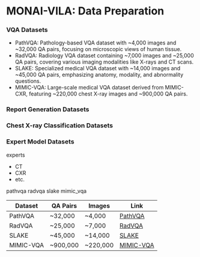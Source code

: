 # MONAI-VILA: Data Preparation

### VQA Datasets
- PathVQA: Pathology-based VQA dataset with ~4,000 images and ~32,000 QA pairs, focusing on microscopic views of human tissue.
- RadVQA: Radiology VQA dataset containing ~7,000 images and ~25,000 QA pairs, covering various imaging modalities like X-rays and CT scans.
- SLAKE: Specialized medical VQA dataset with ~14,000 images and ~45,000 QA pairs, emphasizing anatomy, modality, and abnormality questions.
- MIMIC-VQA: Large-scale medical VQA dataset derived from MIMIC-CXR, featuring ~220,000 chest X-ray images and ~900,000 QA pairs.

### Report Generation Datasets

### Chest X-ray Classification Datasets

### Expert Model Datasets
experts
  - CT
  - CXR
  - etc.

pathvqa
radvqa
slake
mimic_vqa

| Dataset   | QA Pairs  | Images    | Link |
|-----------|-----------|-----------|------|
| PathVQA   | ~32,000   | ~4,000    | [PathVQA](https://github.com/UCSD-AI4H/PathVQA) |
| RadVQA    | ~25,000   | ~7,000    | [RadVQA](https://github.com/abachaa/VQA-Med-2019) |
| SLAKE     | ~45,000   | ~14,000   | [SLAKE](https://github.com/SLAKE-SLAKE/SLAKE) |
| MIMIC-VQA | ~900,000  | ~220,000  | [MIMIC-VQA](https://physionet.org/content/mimic-cxr-vqa/1.0.0/) |
